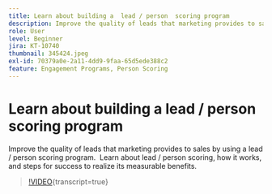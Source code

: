 ```yaml
---
title: Learn about building a  lead / person  scoring program
description: Improve the quality of leads that marketing provides to sales by using a  lead / person  scoring program.  Learn about  lead / person  scoring, how it works, and steps for success to realize its measurable benefits.
role: User
level: Beginner
jira: KT-10740
thumbnail: 345424.jpeg
exl-id: 70379a0e-2a11-4dd9-9faa-65d5ede388c2
feature: Engagement Programs, Person Scoring
---
```

# Learn about building a  lead / person  scoring program

Improve the quality of leads that marketing provides to sales by using a  lead / person  scoring program.  Learn about  lead / person  scoring, how it works, and steps for success to realize its measurable benefits.

>[!VIDEO](https://video.tv.adobe.com/v/345424/?quality=12&learn=on){transcript=true}
